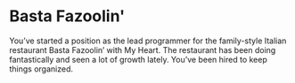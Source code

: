 # Basta Fazoolin'

You’ve started a position as the lead programmer for the family-style Italian restaurant Basta Fazoolin’ with My Heart.
The restaurant has been doing fantastically and seen a lot of growth lately. You’ve been hired to keep things organized.
